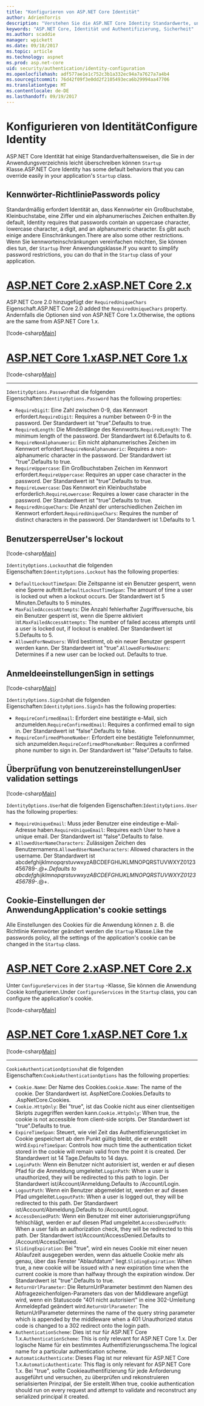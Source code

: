 ```yaml
---
title: "Konfigurieren von ASP.NET Core Identität"
author: AdrienTorris
description: "Verstehen Sie die ASP.NET Core Identity Standardwerte, und konfigurieren Sie die verschiedenen Identitätseigenschaften, um benutzerdefinierte Werte verwenden."
keywords: "ASP.NET Core, Identität und Authentifizierung, Sicherheit"
ms.author: scaddie
manager: wpickett
ms.date: 09/18/2017
ms.topic: article
ms.technology: aspnet
ms.prod: asp.net-core
uid: security/authentication/identity-configuration
ms.openlocfilehash: adf577ae1e1c752c3b1a332ec94a7a7627a7a4b4
ms.sourcegitcommit: 76d42f09f3e0dd2f2105493eca6b29994aa47706
ms.translationtype: MT
ms.contentlocale: de-DE
ms.lasthandoff: 09/19/2017
---
```

# <a name="configure-identity"></a><span data-ttu-id="2e9e6-104">Konfigurieren von Identität</span><span class="sxs-lookup"><span data-stu-id="2e9e6-104">Configure Identity</span></span>

<span data-ttu-id="2e9e6-105">ASP.NET Core Identität hat einige Standardverhaltensweisen, die Sie in der Anwendungsverzeichnis leicht überschreiben können `Startup` Klasse.</span><span class="sxs-lookup"><span data-stu-id="2e9e6-105">ASP.NET Core Identity has some default behaviors that you can override easily in your application's `Startup` class.</span></span>

## <a name="passwords-policy"></a><span data-ttu-id="2e9e6-106">Kennwörter-Richtlinie</span><span class="sxs-lookup"><span data-stu-id="2e9e6-106">Passwords policy</span></span>

<span data-ttu-id="2e9e6-107">Standardmäßig erfordert Identität an, dass Kennwörter ein Großbuchstabe, Kleinbuchstabe, eine Ziffer und ein alphanumerisches Zeichen enthalten.</span><span class="sxs-lookup"><span data-stu-id="2e9e6-107">By default, Identity requires that passwords contain an uppercase character, lowercase character, a digit, and an alphanumeric character.</span></span> <span data-ttu-id="2e9e6-108">Es gibt auch einige andere Einschränkungen.</span><span class="sxs-lookup"><span data-stu-id="2e9e6-108">There are also some other restrictions.</span></span> <span data-ttu-id="2e9e6-109">Wenn Sie kennworteinschränkungen vereinfachen möchten, Sie können dies tun, der `Startup` Ihrer Anwendungsklasse.</span><span class="sxs-lookup"><span data-stu-id="2e9e6-109">If you want to simplify password restrictions, you can do that in the `Startup` class of your application.</span></span>

# <a name="aspnet-core-2xtabaspnetcore2x"></a>[<span data-ttu-id="2e9e6-110">ASP.NET Core 2.x</span><span class="sxs-lookup"><span data-stu-id="2e9e6-110">ASP.NET Core 2.x</span></span>](#tab/aspnetcore2x)

<span data-ttu-id="2e9e6-111">ASP.NET Core 2.0 hinzugefügt der `RequiredUniqueChars` Eigenschaft.</span><span class="sxs-lookup"><span data-stu-id="2e9e6-111">ASP.NET Core 2.0 added the `RequiredUniqueChars` property.</span></span> <span data-ttu-id="2e9e6-112">Andernfalls die Optionen sind von ASP.NET Core 1.x.</span><span class="sxs-lookup"><span data-stu-id="2e9e6-112">Otherwise, the options are the same from ASP.NET Core 1.x.</span></span>

[!code-csharp[Main](identity/sample/src/ASPNETv2-IdentityDemo-Configuration/Startup.cs?range=29-37,50-52)]

# <a name="aspnet-core-1xtabaspnetcore1x"></a>[<span data-ttu-id="2e9e6-113">ASP.NET Core 1.x</span><span class="sxs-lookup"><span data-stu-id="2e9e6-113">ASP.NET Core 1.x</span></span>](#tab/aspnetcore1x)

[!code-csharp[Main](identity/sample/src/ASPNET-IdentityDemo-PrimaryKeysConfig/Startup.cs?range=58-65,84)]

---

<span data-ttu-id="2e9e6-114">`IdentityOptions.Password`hat die folgenden Eigenschaften:</span><span class="sxs-lookup"><span data-stu-id="2e9e6-114">`IdentityOptions.Password` has the following properties:</span></span>
* <span data-ttu-id="2e9e6-115">`RequireDigit`: Eine Zahl zwischen 0-9, das Kennwort erfordert.</span><span class="sxs-lookup"><span data-stu-id="2e9e6-115">`RequireDigit`: Requires a number between 0-9 in the password.</span></span> <span data-ttu-id="2e9e6-116">Der Standardwert ist "true".</span><span class="sxs-lookup"><span data-stu-id="2e9e6-116">Defaults to true.</span></span>
* <span data-ttu-id="2e9e6-117">`RequiredLength`: Die Mindestlänge des Kennworts.</span><span class="sxs-lookup"><span data-stu-id="2e9e6-117">`RequiredLength`: The minimum length of the password.</span></span> <span data-ttu-id="2e9e6-118">Der Standardwert ist 6.</span><span class="sxs-lookup"><span data-stu-id="2e9e6-118">Defaults to 6.</span></span>
* <span data-ttu-id="2e9e6-119">`RequireNonAlphanumeric`: Ein nicht alphanumerisches Zeichen im Kennwort erfordert.</span><span class="sxs-lookup"><span data-stu-id="2e9e6-119">`RequireNonAlphanumeric`: Requires a non-alphanumeric character in the password.</span></span> <span data-ttu-id="2e9e6-120">Der Standardwert ist "true".</span><span class="sxs-lookup"><span data-stu-id="2e9e6-120">Defaults to true.</span></span>
* <span data-ttu-id="2e9e6-121">`RequireUppercase`: Ein Großbuchstaben Zeichen im Kennwort erfordert.</span><span class="sxs-lookup"><span data-stu-id="2e9e6-121">`RequireUppercase`: Requires an upper case character in the password.</span></span> <span data-ttu-id="2e9e6-122">Der Standardwert ist "true".</span><span class="sxs-lookup"><span data-stu-id="2e9e6-122">Defaults to true.</span></span>
* <span data-ttu-id="2e9e6-123">`RequireLowercase`: Das Kennwort ein Kleinbuchstabe erforderlich.</span><span class="sxs-lookup"><span data-stu-id="2e9e6-123">`RequireLowercase`: Requires a lower case character in the password.</span></span> <span data-ttu-id="2e9e6-124">Der Standardwert ist "true".</span><span class="sxs-lookup"><span data-stu-id="2e9e6-124">Defaults to true.</span></span>
* <span data-ttu-id="2e9e6-125">`RequiredUniqueChars`: Die Anzahl der unterschiedlichen Zeichen im Kennwort erfordert.</span><span class="sxs-lookup"><span data-stu-id="2e9e6-125">`RequiredUniqueChars`: Requires the number of distinct characters in the password.</span></span> <span data-ttu-id="2e9e6-126">Der Standardwert ist 1.</span><span class="sxs-lookup"><span data-stu-id="2e9e6-126">Defaults to 1.</span></span>


## <a name="users-lockout"></a><span data-ttu-id="2e9e6-127">Benutzersperre</span><span class="sxs-lookup"><span data-stu-id="2e9e6-127">User's lockout</span></span>

[!code-csharp[Main](identity/sample/src/ASPNETv2-IdentityDemo-Configuration/Startup.cs?range=29-30,39-42,50-52)]

<span data-ttu-id="2e9e6-128">`IdentityOptions.Lockout`hat die folgenden Eigenschaften:</span><span class="sxs-lookup"><span data-stu-id="2e9e6-128">`IdentityOptions.Lockout` has the following properties:</span></span>
* <span data-ttu-id="2e9e6-129">`DefaultLockoutTimeSpan`: Die Zeitspanne ist ein Benutzer gesperrt, wenn eine Sperre auftritt.</span><span class="sxs-lookup"><span data-stu-id="2e9e6-129">`DefaultLockoutTimeSpan`: The amount of time a user is locked out when a lockout occurs.</span></span> <span data-ttu-id="2e9e6-130">Der Standardwert ist 5 Minuten.</span><span class="sxs-lookup"><span data-stu-id="2e9e6-130">Defaults to 5 minutes.</span></span>
* <span data-ttu-id="2e9e6-131">`MaxFailedAccessAttempts`: Die Anzahl fehlerhafter Zugriffsversuche, bis ein Benutzer gesperrt ist, wenn die Sperre aktiviert ist.</span><span class="sxs-lookup"><span data-stu-id="2e9e6-131">`MaxFailedAccessAttempts`: The number of failed access attempts until a user is locked out, if lockout is enabled.</span></span> <span data-ttu-id="2e9e6-132">Der Standardwert ist 5.</span><span class="sxs-lookup"><span data-stu-id="2e9e6-132">Defaults to 5.</span></span>
* <span data-ttu-id="2e9e6-133">`AllowedForNewUsers`: Wird bestimmt, ob ein neuer Benutzer gesperrt werden kann. Der Standardwert ist "true".</span><span class="sxs-lookup"><span data-stu-id="2e9e6-133">`AllowedForNewUsers`: Determines if a new user can be locked out. Defaults to true.</span></span>


## <a name="sign-in-settings"></a><span data-ttu-id="2e9e6-134">Anmeldeeinstellungen</span><span class="sxs-lookup"><span data-stu-id="2e9e6-134">Sign in settings</span></span>

[!code-csharp[Main](identity/sample/src/ASPNETv2-IdentityDemo-Configuration/Startup.cs?range=29-30,44-46,50-52)]

<span data-ttu-id="2e9e6-135">`IdentityOptions.SignIn`hat die folgenden Eigenschaften:</span><span class="sxs-lookup"><span data-stu-id="2e9e6-135">`IdentityOptions.SignIn` has the following properties:</span></span>
* <span data-ttu-id="2e9e6-136">`RequireConfirmedEmail`: Erfordert eine bestätigte e-Mail, sich anzumelden.</span><span class="sxs-lookup"><span data-stu-id="2e9e6-136">`RequireConfirmedEmail`: Requires a confirmed email to sign in.</span></span> <span data-ttu-id="2e9e6-137">Der Standardwert ist "false".</span><span class="sxs-lookup"><span data-stu-id="2e9e6-137">Defaults to false.</span></span>
* <span data-ttu-id="2e9e6-138">`RequireConfirmedPhoneNumber`: Erfordert eine bestätigte Telefonnummer, sich anzumelden.</span><span class="sxs-lookup"><span data-stu-id="2e9e6-138">`RequireConfirmedPhoneNumber`: Requires a confirmed phone number to sign in.</span></span> <span data-ttu-id="2e9e6-139">Der Standardwert ist "false".</span><span class="sxs-lookup"><span data-stu-id="2e9e6-139">Defaults to false.</span></span>


## <a name="user-validation-settings"></a><span data-ttu-id="2e9e6-140">Überprüfung von benutzereinstellungen</span><span class="sxs-lookup"><span data-stu-id="2e9e6-140">User validation settings</span></span>

[!code-csharp[Main](identity/sample/src/ASPNETv2-IdentityDemo-Configuration/Startup.cs?range=29-30,48-52)]

<span data-ttu-id="2e9e6-141">`IdentityOptions.User`hat die folgenden Eigenschaften:</span><span class="sxs-lookup"><span data-stu-id="2e9e6-141">`IdentityOptions.User` has the following properties:</span></span>
* <span data-ttu-id="2e9e6-142">`RequireUniqueEmail`: Muss jeder Benutzer eine eindeutige e-Mail-Adresse haben.</span><span class="sxs-lookup"><span data-stu-id="2e9e6-142">`RequireUniqueEmail`: Requires each User to have a unique email.</span></span> <span data-ttu-id="2e9e6-143">Der Standardwert ist "false".</span><span class="sxs-lookup"><span data-stu-id="2e9e6-143">Defaults to false.</span></span>
* <span data-ttu-id="2e9e6-144">`AllowedUserNameCharacters`: Zulässigen Zeichen des Benutzernamens.</span><span class="sxs-lookup"><span data-stu-id="2e9e6-144">`AllowedUserNameCharacters`: Allowed characters in the username.</span></span> <span data-ttu-id="2e9e6-145">Der Standardwert ist abcdefghijklmnopqrstuvwxyzABCDEFGHIJKLMNOPQRSTUVWXYZ0123456789-._@+.</span><span class="sxs-lookup"><span data-stu-id="2e9e6-145">Defaults to abcdefghijklmnopqrstuvwxyzABCDEFGHIJKLMNOPQRSTUVWXYZ0123456789-._@+.</span></span>

## <a name="applications-cookie-settings"></a><span data-ttu-id="2e9e6-146">Cookie-Einstellungen der Anwendung</span><span class="sxs-lookup"><span data-stu-id="2e9e6-146">Application's cookie settings</span></span>

<span data-ttu-id="2e9e6-147">Alle Einstellungen des Cookies für die Anwendung können z. B. die Richtlinie Kennwörter geändert werden die `Startup` Klasse.</span><span class="sxs-lookup"><span data-stu-id="2e9e6-147">Like the passwords policy, all the settings of the application's cookie can be changed in the `Startup` class.</span></span>

# <a name="aspnet-core-2xtabaspnetcore2x"></a>[<span data-ttu-id="2e9e6-148">ASP.NET Core 2.x</span><span class="sxs-lookup"><span data-stu-id="2e9e6-148">ASP.NET Core 2.x</span></span>](#tab/aspnetcore2x)

<span data-ttu-id="2e9e6-149">Unter `ConfigureServices` in der `Startup` -Klasse, Sie können die Anwendung Cookie konfigurieren.</span><span class="sxs-lookup"><span data-stu-id="2e9e6-149">Under `ConfigureServices` in the `Startup` class, you can configure the application's cookie.</span></span>

[!code-csharp[Main](identity/sample/src/ASPNETv2-IdentityDemo-Configuration/Startup.cs?name=snippet_configurecookie)]

# <a name="aspnet-core-1xtabaspnetcore1x"></a>[<span data-ttu-id="2e9e6-150">ASP.NET Core 1.x</span><span class="sxs-lookup"><span data-stu-id="2e9e6-150">ASP.NET Core 1.x</span></span>](#tab/aspnetcore1x)

[!code-csharp[Main](identity/sample/src/ASPNET-IdentityDemo-PrimaryKeysConfig/Startup.cs?range=58-59,72-80,84)]

--- 

<span data-ttu-id="2e9e6-151">`CookieAuthenticationOptions`hat die folgenden Eigenschaften:</span><span class="sxs-lookup"><span data-stu-id="2e9e6-151">`CookieAuthenticationOptions` has the following properties:</span></span>
* <span data-ttu-id="2e9e6-152">`Cookie.Name`: Der Name des Cookies.</span><span class="sxs-lookup"><span data-stu-id="2e9e6-152">`Cookie.Name`: The name of the cookie.</span></span> <span data-ttu-id="2e9e6-153">Der Standardwert ist. AspNetCore.Cookies.</span><span class="sxs-lookup"><span data-stu-id="2e9e6-153">Defaults to .AspNetCore.Cookies.</span></span>
* <span data-ttu-id="2e9e6-154">`Cookie.HttpOnly`: Bei "true", ist das Cookie nicht aus einer clientseitigen Skripts zugegriffen werden kann.</span><span class="sxs-lookup"><span data-stu-id="2e9e6-154">`Cookie.HttpOnly`: When true, the cookie is not accessible from client-side scripts.</span></span> <span data-ttu-id="2e9e6-155">Der Standardwert ist "true".</span><span class="sxs-lookup"><span data-stu-id="2e9e6-155">Defaults to true.</span></span>
* <span data-ttu-id="2e9e6-156">`ExpireTimeSpan`: Steuert, wie viel Zeit das Authentifizierungsticket im Cookie gespeichert ab dem Punkt gültig bleibt, die er erstellt wird.</span><span class="sxs-lookup"><span data-stu-id="2e9e6-156">`ExpireTimeSpan`: Controls how much time the authentication ticket stored in the cookie will remain valid from the point it is created.</span></span> <span data-ttu-id="2e9e6-157">Der Standardwert ist 14 Tage.</span><span class="sxs-lookup"><span data-stu-id="2e9e6-157">Defaults to 14 days.</span></span>
* <span data-ttu-id="2e9e6-158">`LoginPath`: Wenn ein Benutzer nicht autorisiert ist, werden er auf diesen Pfad für die Anmeldung umgeleitet.</span><span class="sxs-lookup"><span data-stu-id="2e9e6-158">`LoginPath`: When a user is unauthorized, they will be redirected to this path to login.</span></span> <span data-ttu-id="2e9e6-159">Der Standardwert ist/Account/Anmeldung.</span><span class="sxs-lookup"><span data-stu-id="2e9e6-159">Defaults to /Account/Login.</span></span>
* <span data-ttu-id="2e9e6-160">`LogoutPath`: Wenn ein Benutzer abgemeldet ist, werden er auf diesen Pfad umgeleitet.</span><span class="sxs-lookup"><span data-stu-id="2e9e6-160">`LogoutPath`: When a user is logged out, they will be redirected to this path.</span></span> <span data-ttu-id="2e9e6-161">Der Standardwert ist/Account/Abmeldung.</span><span class="sxs-lookup"><span data-stu-id="2e9e6-161">Defaults to /Account/Logout.</span></span>
* <span data-ttu-id="2e9e6-162">`AccessDeniedPath`: Wenn ein Benutzer mit einer autorisierungsprüfung fehlschlägt, werden er auf diesen Pfad umgeleitet.</span><span class="sxs-lookup"><span data-stu-id="2e9e6-162">`AccessDeniedPath`: When a user fails an authorization check, they will be redirected to this path.</span></span> <span data-ttu-id="2e9e6-163">Der Standardwert ist/Account/AccessDenied.</span><span class="sxs-lookup"><span data-stu-id="2e9e6-163">Defaults to /Account/AccessDenied.</span></span>
* <span data-ttu-id="2e9e6-164">`SlidingExpiration`: Bei "true", wird ein neues Cookie mit einer neuen Ablaufzeit ausgegeben werden, wenn das aktuelle Cookie mehr als genau, über das Fenster "Ablaufdatum" liegt.</span><span class="sxs-lookup"><span data-stu-id="2e9e6-164">`SlidingExpiration`: When true, a new cookie will be issued with a new expiration time when the current cookie is more than halfway through the expiration window.</span></span> <span data-ttu-id="2e9e6-165">Der Standardwert ist "true".</span><span class="sxs-lookup"><span data-stu-id="2e9e6-165">Defaults to true.</span></span>
* <span data-ttu-id="2e9e6-166">`ReturnUrlParameter`: Die ReturnUrlParameter bestimmt den Namen des Abfragezeichenfolgen-Parameters das von der Middleware angefügt wird, wenn ein Statuscode "401 nicht autorisiert" in eine 302-Umleitung Anmeldepfad geändert wird.</span><span class="sxs-lookup"><span data-stu-id="2e9e6-166">`ReturnUrlParameter`: The ReturnUrlParameter determines the name of the query string parameter which is appended by the middleware when a 401 Unauthorized status code is changed to a 302 redirect onto the login path.</span></span>
* <span data-ttu-id="2e9e6-167">`AuthenticationScheme`: Dies ist nur für ASP.NET Core 1.x.</span><span class="sxs-lookup"><span data-stu-id="2e9e6-167">`AuthenticationScheme`: This is only relevant for ASP.NET Core 1.x.</span></span> <span data-ttu-id="2e9e6-168">Der logische Name für ein bestimmtes Authentifizierungsschema.</span><span class="sxs-lookup"><span data-stu-id="2e9e6-168">The logical name for a particular authentication scheme.</span></span>
* <span data-ttu-id="2e9e6-169">`AutomaticAuthenticate`: Dieses Flag ist nur relevant für ASP.NET Core 1.x.</span><span class="sxs-lookup"><span data-stu-id="2e9e6-169">`AutomaticAuthenticate`: This flag is only relevant for ASP.NET Core 1.x.</span></span> <span data-ttu-id="2e9e6-170">Bei "true", sollte Cookieauthentifizierung für jede Anforderung ausgeführt und versuchen, zu überprüfen und rekonstruieren serialisierten Prinzipal, der Sie erstellt.</span><span class="sxs-lookup"><span data-stu-id="2e9e6-170">When true, cookie authentication should run on every request and attempt to validate and reconstruct any serialized principal it created.</span></span>

